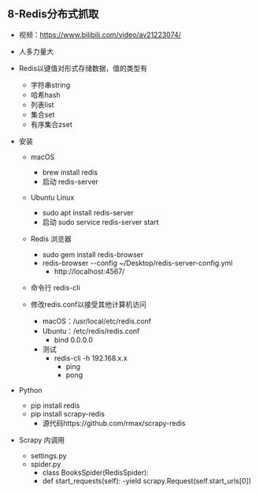 ## 8-Redis分布式抓取

- 视频：https://www.bilibili.com/video/av21223074/

- 人多力量大

- Redis以键值对形式存储数据，值的类型有
    - 字符串string
    - 哈希hash
    - 列表list
    - 集合set
    - 有序集合zset

- 安装
    - macOS
        - brew install redis
        - 启动 redis-server
    - Ubuntu Linux
        - sudo apt install redis-server
        - 启动 sudo service redis-server start
    - Redis 浏览器
        - sudo gem install redis-browser 
        - redis-browser --config ~/Desktop/redis-server-config.yml
            - http://localhost:4567/
            
    - 命令行 redis-cli    
    - 修改redis.conf以接受其他计算机访问
        - macOS：/usr/local/etc/redis.conf
        - Ubuntu：/etc/redis/redis.conf
            - bind 0.0.0.0
        - 测试
            - redis-cli -h 192.168.x.x
                - ping
                - pong
- Python
    - pip install redis
    - pip install scrapy-redis
        - 源代码https://github.com/rmax/scrapy-redis
- Scrapy 内调用
    - settings.py
    - spider.py
        - class BooksSpider(RedisSpider):
        - def start_requests(self):
             -yield scrapy.Request(self.start_urls[0])
    